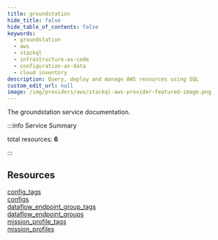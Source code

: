 ```yaml
---
title: groundstation
hide_title: false
hide_table_of_contents: false
keywords:
  - groundstation
  - aws
  - stackql
  - infrastructure-as-code
  - configuration-as-data
  - cloud inventory
description: Query, deploy and manage AWS resources using SQL
custom_edit_url: null
image: /img/providers/aws/stackql-aws-provider-featured-image.png
---
```


The groundstation service documentation.

:::info Service Summary

<div class="row">
<div class="providerDocColumn">
<span>total resources:&nbsp;<b>6</b></span><br />
</div>
</div>

:::

## Resources
<div class="row">
<div class="providerDocColumn">
<a href="/providers/aws/groundstation/config_tags/">config_tags</a><br />
<a href="/providers/aws/groundstation/configs/">configs</a><br />
<a href="/providers/aws/groundstation/dataflow_endpoint_group_tags/">dataflow_endpoint_group_tags</a>
</div>
<div class="providerDocColumn">
<a href="/providers/aws/groundstation/dataflow_endpoint_groups/">dataflow_endpoint_groups</a><br />
<a href="/providers/aws/groundstation/mission_profile_tags/">mission_profile_tags</a><br />
<a href="/providers/aws/groundstation/mission_profiles/">mission_profiles</a>
</div>
</div>
